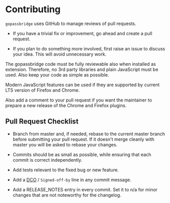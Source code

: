 # Contributing

`gopassbridge` uses GitHub to manage reviews of pull requests.

* If you have a trivial fix or improvement, go ahead and create a pull request.

* If you plan to do something more involved, first raise an issue to discuss
  your idea. This will avoid unnecessary work.

The gopassbridge code must be fully reviewable also when installed as extension. 
Therefore, no 3rd party libraries and plain JavaScript must be used. Also keep your code as simple as possible. 

Modern JavaScript features can be used if they are supported by current LTS version of Firefox and Chrome.

Also add a comment to your pull request if you want the maintainer to prepare a new release of the Chrome and Firefox plugins.

## Pull Request Checklist

* Branch from master and, if needed, rebase to the current master branch before submitting your pull request.
  If it doesn't merge cleanly with master you will be asked to rebase your changes.

* Commits should be as small as possible, while ensuring that each commit is correct independently.

* Add tests relevant to the fixed bug or new feature.

* Add a [DCO](https://developercertificate.org/) / `Signed-off-by` line in any commit message.

* Add a RELEASE_NOTES entry in every commit. Set it to n/a for minor changes that are not noteworthy for the changelog.
